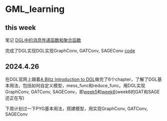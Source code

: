 # GML_learning

## this week

笔记 [DGL中的消息传递函数和聚合函数](./DGL_learning/DGL中的消息传递函数和聚合函数.md)<br>

完成了DGL实现DGL实现GraphConv, GATConv, SAGEConv [code](./DGL_learning/week6-DGL实现GraphConv,GATConv,SAGEConv.ipynb)


## 2024.4.26

在DGL官网上跟着[A Blitz Introduction to DGL](https://docs.dgl.ai/tutorials/blitz/index.html)做完了6个chapter，了解了DGL基本用法，包括如何自定义模型，mess_func和reduce_func。用DGL实现GraphConv, GATConv, SAGEConv，即[week5](https://colab.research.google.com/drive/1xSMe9xdEN6EziexnhnYghEXIlPbTC9B5?usp=sharing)和[week6](https://colab.research.google.com/drive/1xSMe9xdEN6EziexnhnYghEXIlPbTC9B5?usp=sharing)(week6的GAT和SAGE还正在写)

下周计划过一下PYG基本用法，搭建模型，用实现GraphConv, GATConv, SAGEConv





